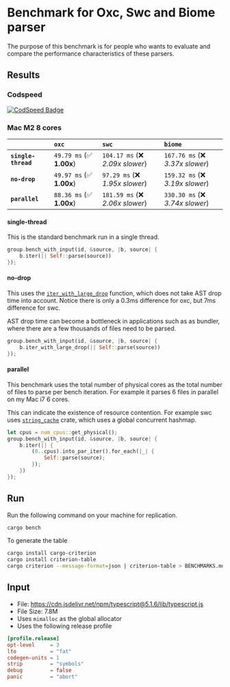 # Benchmark for Oxc, Swc and Biome parser

The purpose of this benchmark is for people who wants to evaluate and compare the performance characteristics of these parsers.

## Results

### Codspeed

[![CodSpeed Badge][codspeed-badge]][codspeed-url]

[codspeed-badge]: https://img.shields.io/endpoint?url=https://codspeed.io/badge.json
[codspeed-url]: https://codspeed.io/oxc-project/bench-javascript-parser-written-in-rust/benchmarks

### Mac M2 8 cores

|                     | `oxc`                    | `swc`                            | `biome`                           |
|:--------------------|:-------------------------|:---------------------------------|:--------------------------------- |
| **`single-thread`** | `49.79 ms` (✅ **1.00x**) | `104.17 ms` (❌ *2.09x slower*)   | `167.76 ms` (❌ *3.37x slower*)    |
| **`no-drop`**       | `49.97 ms` (✅ **1.00x**) | `97.29 ms` (❌ *1.95x slower*)    | `159.32 ms` (❌ *3.19x slower*)    |
| **`parallel`**      | `88.36 ms` (✅ **1.00x**) | `181.59 ms` (❌ *2.06x slower*)   | `330.30 ms` (❌ *3.74x slower*)    |

#### single-thread

This is the standard benchmark run in a single thread.

```rust
group.bench_with_input(id, &source, |b, source| {
    b.iter(|| Self::parse(source))
});
```

#### no-drop

This uses the [`iter_with_large_drop`](https://docs.rs/criterion/0.5.1/criterion/struct.Bencher.html#method.iter_with_large_drop) function, which does not take AST drop time into account.
Notice there is only a 0.3ms difference for oxc, but 7ms difference for swc.

AST drop time can become a bottleneck in applications such as as bundler,
where there are a few thousands of files need to be parsed.

```rust
group.bench_with_input(id, &source, |b, source| {
    b.iter_with_large_drop(|| Self::parse(source))
});
```

#### parallel

This benchmark uses the total number of physical cores as the total number of files to parse per bench iteration. For example it parses 6 files in parallel on my Mac i7 6 cores.

This can indicate the existence of resource contention.
For example swc uses [`string_cache`](https://crates.io/crates/string_cache) crate, which uses a global concurrent hashmap.

```rust
let cpus = num_cpus::get_physical();
group.bench_with_input(id, &source, |b, source| {
    b.iter(|| {
        (0..cpus).into_par_iter().for_each(|_| {
            Self::parse(source);
        });
    })
});
```

## Run

Run the following command on your machine for replication.

```bash
cargo bench
```

To generate the table

```bash
cargo install cargo-criterion
cargo install criterion-table
cargo criterion --message-format=json | criterion-table > BENCHMARKS.md
```

## Input

* File: https://cdn.jsdelivr.net/npm/typescript@5.1.6/lib/typescript.js
* File Size: 7.8M
* Uses `mimalloc` as the global allocator
* Uses the following release profile

```toml
[profile.release]
opt-level     = 3
lto           = "fat"
codegen-units = 1
strip         = "symbols"
debug         = false
panic         = "abort"
```
